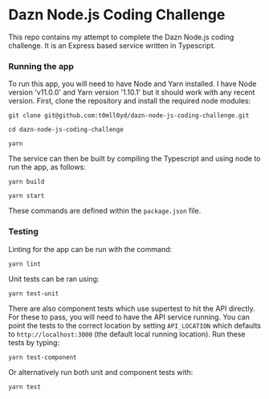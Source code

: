 # Dazn Node.js Coding Challenge

This repo contains my attempt to complete the Dazn Node.js coding challenge.
It is an Express based service written in Typescript.

### Running the app

To run this app, you will need to have Node and Yarn installed. I have Node version 'v11.0.0' and Yarn version '1.10.1' but
it should work with any recent version. First, clone the repository and install the required node modules:

```
git clone git@github.com:t0mll0yd/dazn-node-js-coding-challenge.git

cd dazn-node-js-coding-challenge

yarn
``` 

The service can then be built by compiling the Typescript and using node to run the app, as follows:

```
yarn build

yarn start
```

These commands are defined within the `package.json` file.

### Testing

Linting for the app can be run with the command:

```
yarn lint
```

Unit tests can be ran using:

```
yarn test-unit
```

There are also component tests which use supertest to hit the API directly. For these to pass,
you will need to have the API service running. You can point the tests to the correct location by setting `API_LOCATION` which
defaults to `http://localhost:3000` (the default local running location). Run these tests by typing:

```
yarn test-component
```

Or alternatively run both unit and component tests with:

```
yarn test
```
